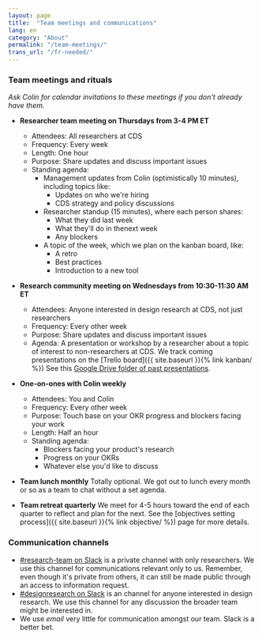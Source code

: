 ```yaml
---
layout: page
title:  "Team meetings and communications"
lang: en
category: "About"
permalink: "/team-meetings/"
trans_url: "/fr-needed/"
---
```


### Team meetings and rituals

_Ask Colin for calendar invitations to these meetings if you don't already have them._

* **Researcher team meeting on Thursdays from 3-4 PM ET**
  * Attendees: All researchers at CDS
  * Frequency: Every week
  * Length: One hour
  * Purpose: Share updates and discuss important issues
  * Standing agenda:
    * Management updates from Colin (optimistically 10 minutes), including topics like:
      * Updates on who we're hiring
      * CDS strategy and policy discussions
    * Researcher standup (15 minutes), where each person shares:
      * What they did last week
      * What they'll do in thenext week
      * Any blockers
    * A topic of the week, which we plan on the kanban board, like:
      * A retro
      * Best practices
      * Introduction to a new tool
    
* **Research community meeting on Wednesdays from 10:30-11:30 AM ET**
  * Attendees: Anyone interested in design research at CDS, not just researchers
  * Frequency: Every other week
  * Purpose: Share updates and discuss important issues
  * Agenda: A presentation or workshop by a researcher about a topic of interest to non-researchers at CDS. We track coming presentations on the [Trello board]({{ site.baseurl }}{% link kanban/ %}) See this [Google Drive folder of past presentations](https://drive.google.com/drive/folders/1MLZZ14YNoGiWC-GagP7oW1oMbr1rJ4Yk).
  
* **One-on-ones with Colin weekly**
  * Attendees: You and Colin
  * Frequency: Every other week
  * Purpose: Touch base on your OKR progress and blockers facing your work
  * Length: Half an hour
  * Standing agenda:
    * Blockers facing your product's research
    * Progress on your OKRs
    * Whatever else you'd like to discuss
    
* **Team lunch monthly** Totally optional. We got out to lunch every month or so as a team to chat without a set agenda.

* **Team retreat quarterly** We meet for 4-5 hours toward the end of each quarter to reflect and plan for the next. See the [objectives setting process]({{ site.baseurl }}{% link objective/ %}) page for more details.

### Communication channels

* [#research-team on Slack](https://gcdigital.slack.com/messages/GD4QR095W/details/) is a private channel with only researchers. We use this channel for communications relevant only to us. Remember, even though it's private from others, it can still be made public through an access to information request.
* [#designresearch on Slack](https://gcdigital.slack.com/messages/GD4QR095W/details/) is an channel for anyone interested in design research. We use this channel for any discussion the broader team might be interested in.
* We use *email* very little for communication amongst our team. Slack is a better bet.


